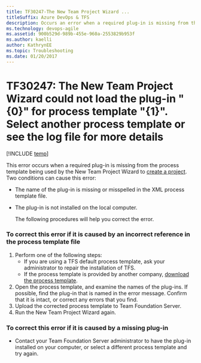 ```yaml
---
title: TF30247-The New Team Project Wizard ... 
titleSuffix: Azure DevOps & TFS
description: Occurs an error when a required plug-in is missing from the process template being used by the New Team Project Wizard to create a project.
ms.technology: devops-agile
ms.assetid: 900b529d-989b-455e-960a-2553829b953f
ms.author: kaelli
author: KathrynEE
ms.topic: Troubleshooting
ms.date: 01/20/2017
---
```


# TF30247: The New Team Project Wizard could not load the plug-in &quot;{0}&quot; for process template &quot;{1}&quot;. Select another process template or see the log file for more details

[!INCLUDE [temp](../../includes/version-vsts-tfs-all-versions.md)]

This error occurs when a required plug-in is missing from the process template being used by the New Team Project Wizard to [create a project](../../organizations/projects/create-project.md). Two conditions can cause this error:

* The name of the plug-in is missing or misspelled in the XML process template file.

* The plug-in is not installed on the local computer.

  The following procedures will help you correct the error.

### To correct this error if it is caused by an incorrect reference in the process template file

1.  Perform one of the following steps:
    * If you are using a TFS default process template, ask your administrator to repair the installation of TFS.
    * If the process template is provided by another company, [download the process template](../../boards/work-items/guidance/manage-process-templates.md).
2.  Open the process template, and examine the names of the plug-ins. If possible, find the plug-in that is named in the error message. Confirm that it is intact, or correct any errors that you find.
3.  Upload the corrected process template to Team Foundation Server.
4.  Run the New Team Project Wizard again.

### To correct this error if it is caused by a missing plug-in

* Contact your Team Foundation Server administrator to have the plug-in installed on your computer, or select a different process template and try again.
